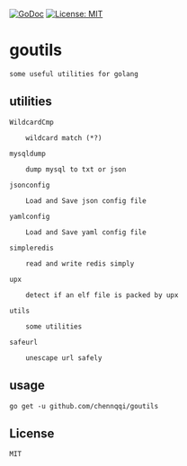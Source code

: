 [![GoDoc](https://godoc.org/github.com/chennqqi/goutil?status.svg)](https://godoc.org/github.com/chennqqi/goutil)  [![License: MIT](https://img.shields.io/badge/License-MIT-yellow.svg)](https://opensource.org/licenses/MIT)

# goutils

	some useful utilities for golang


## utilities

	WildcardCmp

		wildcard match (*?)

	mysqldump
	
		dump mysql to txt or json

	jsonconfig

		Load and Save json config file
	
	yamlconfig

		Load and Save yaml config file

	simpleredis

		read and write redis simply
		
	upx
		
		detect if an elf file is packed by upx

	utils

		some utilities

	safeurl

		unescape url safely

## usage

	go get -u github.com/chennqqi/goutils

## License

	MIT
